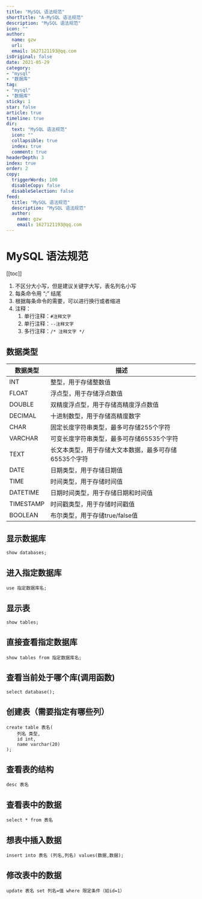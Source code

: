 ```yaml
---
title: "MySQL 语法规范"
shortTitle: "A-MySQL 语法规范"
description: "MySQL 语法规范"
icon: ""
author: 
  name: gzw
  url: 
  email: 1627121193@qq.com
isOriginal: false
date: 2021-05-29
category: 
- "mysql"
- "数据库"
tag:
- "mysql"
- "数据库"
sticky: 1
star: false
article: true
timeline: true
dir:
  text: "MySQL 语法规范"
  icon: ""
  collapsible: true
  index: true
  comment: true
headerDepth: 3
index: true
order: 2
copy:
  triggerWords: 100
  disableCopy: false
  disableSelection: false
feed:
  title: "MySQL 语法规范"
  description: "MySQL 语法规范"
  author:
    name: gzw
    email: 1627121193@qq.com
---
```






# MySQL 语法规范

[[toc]]

1. 不区分大小写，但是建议关键字大写，表名列名小写 
2. 每条命令用 “;” 结尾  
3. 根据每条命令的需要，可以进行换行或者缩进  
4. 注释：
   1. 单行注释：`#注释文字`   
   2. 单行注释：`--注释文字`  
   3. 多行注释：`/* 注释文字 */`



## 数据类型

| 数据类型  | 描述                                                  |
| --------- | ----------------------------------------------------- |
| INT       | 整型，用于存储整数值                                  |
| FLOAT     | 浮点型，用于存储浮点数值                              |
| DOUBLE    | 双精度浮点型，用于存储高精度浮点数值                  |
| DECIMAL   | 十进制数型，用于存储高精度数字                        |
| CHAR      | 固定长度字符串类型，最多可存储255个字符               |
| VARCHAR   | 可变长度字符串类型，最多可存储65535个字符             |
| TEXT      | 长文本类型，用于存储大文本数据，最多可存储65535个字符 |
| DATE      | 日期类型，用于存储日期值                              |
| TIME      | 时间类型，用于存储时间值                              |
| DATETIME  | 日期时间类型，用于存储日期和时间值                    |
| TIMESTAMP | 时间戳类型，用于存储时间戳值                          |
| BOOLEAN   | 布尔类型，用于存储true/false值                        |





## 显示数据库 

```mysql
show databases;
```



## 进入指定数据库

```mysql
use 指定数据库名;
```



## 显示表

```mysql
show tables;
```



## 直接查看指定数据库

```mysql
show tables from 指定数据库名;
```



## 查看当前处于哪个库(调用函数)

```mysql
select database();
```



## 创建表（需要指定有哪些列）

```mysql
create table 表名(
    列名 类型,
    id int,
    name varchar(20)
);
```



## 查看表的结构

```mysql
desc 表名
```



## 查看表中的数据

```mysql
select * from 表名
```



## 想表中插入数据

```mysql
insert into 表名 (列名,列名) values(数据,数据);
```



## 修改表中的数据

```mysql
update 表名 set 列名=值 where 限定条件（如id=1）
```

